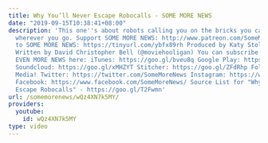 ```yaml
---
title: Why You’ll Never Escape Robocalls - SOME MORE NEWS
date: "2019-09-15T10:38:41+08:00"
description: 'This one''s about robots calling you on the bricks you carry around
  wherever you go. Support SOME MORE NEWS: http://www.patreon.com/SomeMoreNews SUBSCRIBE
  to SOME MORE NEWS: https://tinyurl.com/ybfx89rh Produced by Katy Stoll (@KatyStoll).
  Written by David Christopher Bell (@moviehooligan) You can subscribe to our podcast
  EVEN MORE NEWS here: iTunes: https://goo.gl/bveu8q Google Play: https://goo.gl/zpnhN9
  Soundcloud: https://goo.gl/xMHZYT Stitcher: https://goo.gl/ZFdRhp Follow us on social
  Media! Twitter: https://twitter.com/SomeMoreNews Instagram: https://www.instagram.com/SomeMoreNews/
  Facebook: https://www.facebook.com/SomeMoreNews/ Source List for "Why You’ll Never
  Escape Robocalls" - https://goo.gl/T2Fwmn'
url: /somemorenews/wQz4XN7k5MY/
providers:
  youtube:
    id: wQz4XN7k5MY
type: video
---
```

